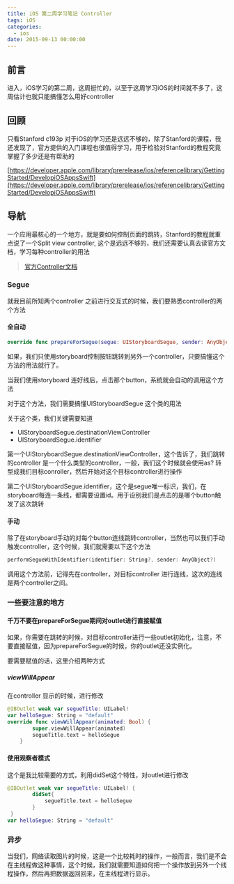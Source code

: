```yaml
---
title: iOS 第二周学习笔记 Controller
tags: iOS
categories:
  - ios
date: 2015-09-13 00:00:00
---
```


## 前言

进入，iOS学习的第二周，这周挺忙的，以至于这周学习iOS的时间就不多了，这周估计也就只能搞懂怎么用好controller

<!--more-->

## 回顾

只看Stanford c193p 对于iOS的学习还是远远不够的，除了Stanford的课程，我还发现了，官方提供的入门课程也很值得学习，用于检验对Stanford的教程究竟掌握了多少还是有帮助的

[https://developer.apple.com/library/prerelease/ios/referencelibrary/GettingStarted/DevelopiOSAppsSwift](https://developer.apple.com/library/prerelease/ios/referencelibrary/GettingStarted/DevelopiOSAppsSwift)


## 导航

一个应用最核心的一个地方，就是要如何控制页面的跳转，Stanford的教程就重点说了一个Split view controller, 这个是远远不够的，我们还需要认真去读官方文档，学习每种controller的用法

> [官方Controller文档](https://developer.apple.com/library/ios/documentation/WindowsViews/Conceptual/ViewControllerCatalog/Introduction.html#//apple_ref/doc/uid/TP40011313-CH1-SW1)

### Segue

就我目前所知两个controller 之前进行交互式的时候，我们要熟悉controller的两个方法

#### 全自动

```swift
override func prepareForSegue(segue: UIStoryboardSegue, sender: AnyObject?) {}
```

如果，我们只使用storyboard控制按钮跳转到另外一个controller，只要搞懂这个方法的用法就行了。

当我们使用storyboard 连好线后，点击那个button，系统就会自动的调用这个方法

对于这个方法，我们需要搞懂UIStoryboardSegue 这个类的用法

关于这个类，我们关键需要知道

* UIStoryboardSegue.destinationViewController
* UIStoryboardSegue.identifier

第一个UIStoryboardSegue.destinationViewController，这个告诉了，我们跳转的controller 是一个什么类型的controller，一般，我们这个时候就会使用as? 转型成我们目标conroller，然后开始对这个目标controller进行操作

第二个UIStoryboardSegue.identifier，这个是segue唯一标识，我们，在storyboard每连一条线，都需要设置id。用于设别我们是点击的是哪个button触发了这次跳转

#### 手动

除了在storyboard手动的对每个button连线跳转controller，当然也可以我们手动触发controller，这个时候，我们就需要以下这个方法

```swift
performSegueWithIdentifier(identifier: String?, sender: AnyObject?)

```

调用这个方法前，记得先在controller，对目标controller 进行连线，这次的连线是两个controller之间。

### 一些要注意的地方

#### 千万不要在prepareForSegue期间对outlet进行直接赋值

如果，你需要在跳转的时候，对目标controller进行一些outlet初始化，注意，不要直接赋值，因为prepareForSegue的时候，你的outlet还没实例化。

要需要赋值的话，这里介绍两种方式

##### viewWillAppear

在controller 显示的时候，进行修改
```swift
@IBOutlet weak var segueTitle: UILabel!
var helloSegue: String = "default"
override func viewWillAppear(animated: Bool) {
        super.viewWillAppear(animated)
        segueTitle.text = helloSegue
    }
```

#### 使用观察者模式

这个是我比较需要的方式，利用didSet这个特性，对outlet进行修改

```swift
@IBOutlet weak var segueTitle: UILabel! {
        didSet{
            segueTitle.text = helloSegue
        }
 }
var helloSegue: String = "default"
```


### 异步

当我们，网络读取图片的时候，这是一个比较耗时的操作，一般而言，我们是不会在主线程做这种事情，这个时候，我们就需要知道如何把一个操作放到另外一个线程操作，然后再把数据返回回来，在主线程进行显示。





